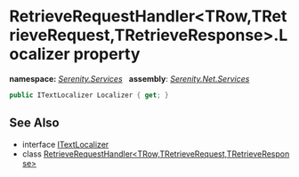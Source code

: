 # RetrieveRequestHandler&lt;TRow,TRetrieveRequest,TRetrieveResponse&gt;.Localizer property
**namespace:** *[Serenity.Services](../../README.md#serenity.services-namespace)*   **assembly**: *[Serenity.Net.Services](../../README.md)*

```csharp
public ITextLocalizer Localizer { get; }
```

## See Also

* interface [ITextLocalizer](../Serenity.Net.Core/../../Serenity/ITextLocalizer.md)
* class [RetrieveRequestHandler&lt;TRow,TRetrieveRequest,TRetrieveResponse&gt;](../RetrieveRequestHandler-3.md)